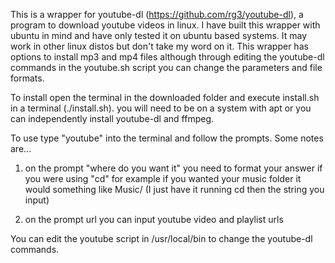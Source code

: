 This is a wrapper for youtube-dl (https://github.com/rg3/youtube-dl), a program to download youtube videos in linux. I have built this wrapper with ubuntu in mind and have only tested it on ubuntu based systems. It may work in other linux distos but don't take my word on it. This wrapper has options to install mp3 and mp4 files although through editing the youtube-dl commands in the youtube.sh script you can change the parameters and file formats.

To install open the terminal in the downloaded folder and execute install.sh in a terminal (./install.sh).
you will need to be on a system with apt or you can independently install youtube-dl and ffmpeg.

To use type "youtube" into the terminal and follow the prompts. Some notes are...
  1. on the prompt "where do you want it" you need to format your answer if you were using "cd" for example if you wanted your       music folder it would something like Music/ (I just have it running cd then the string you input)
  
  2. on the prompt url you can input youtube video and playlist urls
  
You can edit the youtube script in /usr/local/bin to change the youtube-dl commands.
